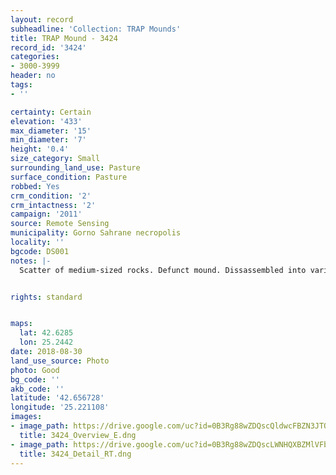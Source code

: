 ```yaml
---
layout: record
subheadline: 'Collection: TRAP Mounds'
title: TRAP Mound - 3424
record_id: '3424'
categories:
- 3000-3999
header: no
tags:
- ''

certainty: Certain
elevation: '433'
max_diameter: '15'
min_diameter: '7'
height: '0.4'
size_category: Small
surrounding_land_use: Pasture
surface_condition: Pasture
robbed: Yes
crm_condition: '2'
crm_intactness: '2'
campaign: '2011'
source: Remote Sensing
municipality: Gorno Sahrane necropolis
locality: ''
bgcode: DS001
notes: |-
  Scatter of medium-sized rocks. Defunct mound. Dissassembled into various piles.


rights: standard


maps:
  lat: 42.6285
  lon: 25.2442
date: 2018-08-30
land_use_source: Photo
photo: Good
bg_code: ''
akb_code: ''
latitude: '42.656728'
longitude: '25.221108'
images:
- image_path: https://drive.google.com/uc?id=0B3Rg88wZDQscQldwcFBZN3JTOVk
  title: 3424_Overview_E.dng
- image_path: https://drive.google.com/uc?id=0B3Rg88wZDQscLWNHQXBZMlVFbHM
  title: 3424_Detail_RT.dng
---
```

